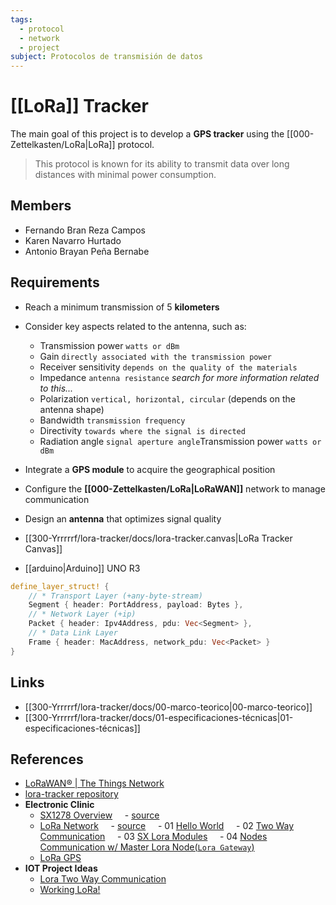 ```yaml
---
tags:
  - protocol
  - network
  - project
subject: Protocolos de transmisión de datos
---
```

# [[LoRa]] Tracker

The main goal of this project is to develop a **GPS tracker** using the [[000-Zettelkasten/LoRa|LoRa]] protocol.

>This protocol is known for its ability to transmit data over long distances with minimal power consumption.

## Members
- Fernando Bran Reza Campos
- Karen Navarro Hurtado
- Antonio Brayan Peña Bernabe

## Requirements
- Reach a minimum transmission of $5$ **kilometers**
- Consider key aspects related to the antenna, such as:
	- Transmission power `watts or dBm`
	- Gain `directly associated with the transmission power`
	- Receiver sensitivity `depends on the quality of the materials`
	- Impedance `antenna resistance` *search for more information related to this...*
	- Polarization `vertical, horizontal, circular` (depends on the antenna shape)
	- Bandwidth `transmission frequency`
	- Directivity `towards where the signal is directed`
	- Radiation angle `signal aperture angle`Transmission power `watts or dBm`
- Integrate a **GPS module** to acquire the geographical position
- Configure the **[[000-Zettelkasten/LoRa|LoRaWAN]]** network to manage communication
- Design an **antenna** that optimizes signal quality

 - [[300-Yrrrrrf/lora-tracker/docs/lora-tracker.canvas|LoRa Tracker Canvas]]
- [[arduino|Arduino]] UNO R3

```rust
define_layer_struct! {
    // * Transport Layer (+any-byte-stream)
    Segment { header: PortAddress, payload: Bytes },
    // * Network Layer (+ip)
    Packet { header: Ipv4Address, pdu: Vec<Segment> },
    // * Data Link Layer
    Frame { header: MacAddress, network_pdu: Vec<Packet> }
}
```

## Links
- [[300-Yrrrrrf/lora-tracker/docs/00-marco-teorico|00-marco-teorico]]
- [[300-Yrrrrrf/lora-tracker/docs/01-especificaciones-técnicas|01-especificaciones-técnicas]]

## References
- [LoRaWAN® | The Things Network](https://www.thethingsnetwork.org/docs/lorawan/)
- [lora-tracker repository](https://github.com/Yrrrrrf/lora-tracker)
-  **Electronic Clinic**
	- [SX1278 Overview](https://www.youtube.com/watch?v=r-jwNlMQPIk)
	    - [source](https://www.electroniclinic.com/lora-sx1278-arduino-hello-world-sensor-monitoring-projects/)
	- [LoRa Network](https://www.youtube.com/watch?v=BeWbStpLirU)
	    - [source](https://www.electroniclinic.com/lora-network-master-arduino-lora-to-multiple-arduino-lora-nodes-lora-end-nodes/)
	    - 01 [Hello World](https://www.youtube.com/watch?v=r-jwNlMQPIk)
	    - 02 [Two Way Communication](https://www.youtube.com/watch?v=feWnciEnaBA)
	    - 03 [SX Lora Modules](https://www.youtube.com/watch?v=wUF9ysBEHfo)
	    - 04 [Nodes Communication w/ Master Lora Node(`Lora Gateway`)](https://www.youtube.com/watch?v=tXoAa_II2OY)
	- [LoRa GPS](https://www.youtube.com/watch?v=d5zfD6ekRYA)
- **IOT Project Ideas**
	- [Lora Two Way Communication](https://iotprojectsideas.com/lora-based-two-way-wireless-communication-system-with-arduino/)
	- [Working LoRa!](https://www.youtube.com/watch?v=08WNTuHj_QU)
